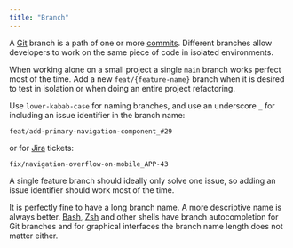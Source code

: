 ```yaml
---
title: "Branch"
---
```


A [Git](git) branch is a path of one or more [commits](commit).
Different branches allow developers to work on the same piece of code in isolated environments.

When working alone on a small project a single `main` branch works perfect most of the time.
Add a new `feat/{feature-name}` branch when it is desired to test in isolation or when doing an entire project refactoring.

Use `lower-kabab-case` for naming branches,
and use an underscore `_` for including an issue identifier in the branch name:

```
feat/add-primary-navigation-component_#29
```

or for [Jira](https://www.atlassian.com/software/jira) tickets:

```
fix/navigation-overflow-on-mobile_APP-43
```

A single feature branch should ideally only solve one issue,
so adding an issue identifier should work most of the time.

It is perfectly fine to have a long branch name.
A more descriptive name is always better.
[Bash](bash), [Zsh](zsh) and other shells have branch autocompletion for
Git branches and for graphical interfaces the branch name length does not matter either.
